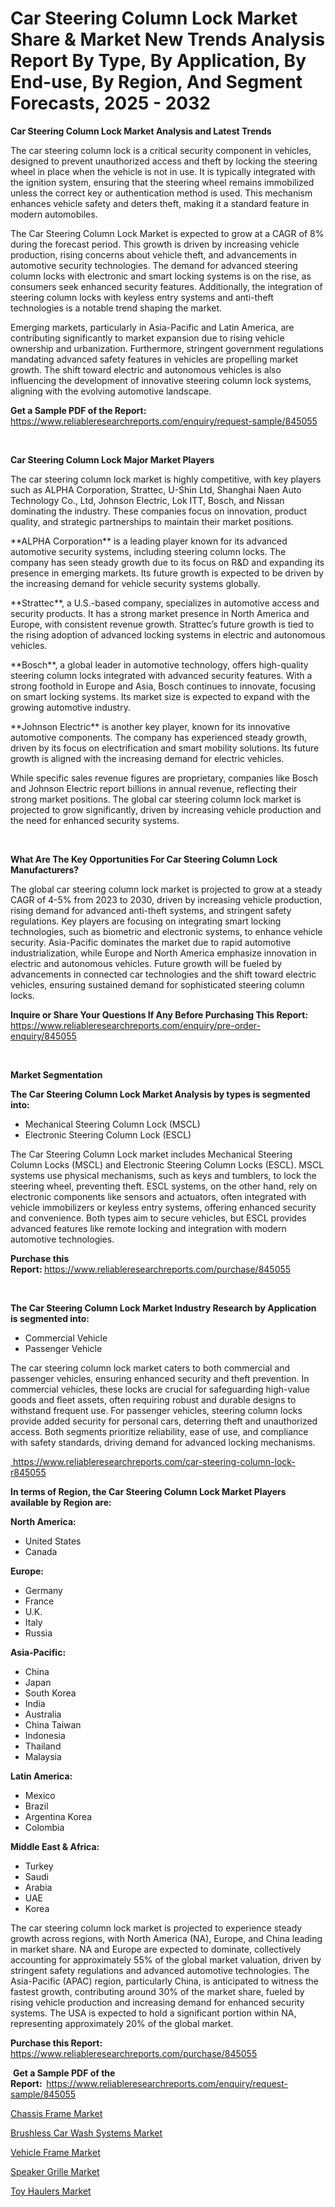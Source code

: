 <p><h1>Car Steering Column Lock Market Share & Market New Trends Analysis Report By Type, By Application, By End-use, By Region, And Segment Forecasts, 2025 - 2032</h1></p><p><strong>Car Steering Column Lock Market Analysis and Latest Trends</strong></p>
<p><p>The car steering column lock is a critical security component in vehicles, designed to prevent unauthorized access and theft by locking the steering wheel in place when the vehicle is not in use. It is typically integrated with the ignition system, ensuring that the steering wheel remains immobilized unless the correct key or authentication method is used. This mechanism enhances vehicle safety and deters theft, making it a standard feature in modern automobiles.</p><p>The Car Steering Column Lock Market is expected to grow at a CAGR of 8% during the forecast period. This growth is driven by increasing vehicle production, rising concerns about vehicle theft, and advancements in automotive security technologies. The demand for advanced steering column locks with electronic and smart locking systems is on the rise, as consumers seek enhanced security features. Additionally, the integration of steering column locks with keyless entry systems and anti-theft technologies is a notable trend shaping the market.</p><p>Emerging markets, particularly in Asia-Pacific and Latin America, are contributing significantly to market expansion due to rising vehicle ownership and urbanization. Furthermore, stringent government regulations mandating advanced safety features in vehicles are propelling market growth. The shift toward electric and autonomous vehicles is also influencing the development of innovative steering column lock systems, aligning with the evolving automotive landscape.</p></p>
<p><strong>Get a Sample PDF of the Report:&nbsp;</strong> <a href="https://www.reliableresearchreports.com/enquiry/request-sample/845055?utm_campaign=117&utm_medium=2&utm_source=Github&utm_content=ia&utm_term=22012025&utm_id=car-steering-column-lock">https://www.reliableresearchreports.com/enquiry/request-sample/845055</a></p>
<p>&nbsp;</p>
<p><strong>Car Steering Column Lock Major Market Players</strong></p>
<p><p>The car steering column lock market is highly competitive, with key players such as ALPHA Corporation, Strattec, U-Shin Ltd, Shanghai Naen Auto Technology Co., Ltd, Johnson Electric, Lok ITT, Bosch, and Nissan dominating the industry. These companies focus on innovation, product quality, and strategic partnerships to maintain their market positions.</p><p>**ALPHA Corporation** is a leading player known for its advanced automotive security systems, including steering column locks. The company has seen steady growth due to its focus on R&D and expanding its presence in emerging markets. Its future growth is expected to be driven by the increasing demand for vehicle security systems globally.</p><p>**Strattec**, a U.S.-based company, specializes in automotive access and security products. It has a strong market presence in North America and Europe, with consistent revenue growth. Strattec’s future growth is tied to the rising adoption of advanced locking systems in electric and autonomous vehicles.</p><p>**Bosch**, a global leader in automotive technology, offers high-quality steering column locks integrated with advanced security features. With a strong foothold in Europe and Asia, Bosch continues to innovate, focusing on smart locking systems. Its market size is expected to expand with the growing automotive industry.</p><p>**Johnson Electric** is another key player, known for its innovative automotive components. The company has experienced steady growth, driven by its focus on electrification and smart mobility solutions. Its future growth is aligned with the increasing demand for electric vehicles.</p><p>While specific sales revenue figures are proprietary, companies like Bosch and Johnson Electric report billions in annual revenue, reflecting their strong market positions. The global car steering column lock market is projected to grow significantly, driven by increasing vehicle production and the need for enhanced security systems.</p></p>
<p>&nbsp;</p>
<p><strong>What Are The Key Opportunities For Car Steering Column Lock Manufacturers?</strong></p>
<p><p>The global car steering column lock market is projected to grow at a steady CAGR of 4-5% from 2023 to 2030, driven by increasing vehicle production, rising demand for advanced anti-theft systems, and stringent safety regulations. Key players are focusing on integrating smart locking technologies, such as biometric and electronic systems, to enhance vehicle security. Asia-Pacific dominates the market due to rapid automotive industrialization, while Europe and North America emphasize innovation in electric and autonomous vehicles. Future growth will be fueled by advancements in connected car technologies and the shift toward electric vehicles, ensuring sustained demand for sophisticated steering column locks.</p></p>
<p><strong>Inquire or Share Your Questions If Any Before Purchasing This Report:</strong> <a href="https://www.reliableresearchreports.com/enquiry/pre-order-enquiry/845055?utm_campaign=117&utm_medium=2&utm_source=Github&utm_content=ia&utm_term=22012025&utm_id=car-steering-column-lock">https://www.reliableresearchreports.com/enquiry/pre-order-enquiry/845055</a></p>
<p>&nbsp;</p>
<p><strong>Market Segmentation</strong></p>
<p><strong>The Car Steering Column Lock Market Analysis by types is segmented into:</strong></p>
<p><ul><li>Mechanical Steering Column Lock (MSCL)</li><li>Electronic Steering Column Lock (ESCL)</li></ul></p>
<p><p>The Car Steering Column Lock market includes Mechanical Steering Column Locks (MSCL) and Electronic Steering Column Locks (ESCL). MSCL systems use physical mechanisms, such as keys and tumblers, to lock the steering wheel, preventing theft. ESCL systems, on the other hand, rely on electronic components like sensors and actuators, often integrated with vehicle immobilizers or keyless entry systems, offering enhanced security and convenience. Both types aim to secure vehicles, but ESCL provides advanced features like remote locking and integration with modern automotive technologies.</p></p>
<p><strong>Purchase this Report:&nbsp;</strong><a href="https://www.reliableresearchreports.com/purchase/845055?utm_campaign=117&utm_medium=2&utm_source=Github&utm_content=ia&utm_term=22012025&utm_id=car-steering-column-lock">https://www.reliableresearchreports.com/purchase/845055</a></p>
<p>&nbsp;</p>
<p><strong>The Car Steering Column Lock Market Industry Research by Application is segmented into:</strong></p>
<p><ul><li>Commercial Vehicle</li><li>Passenger Vehicle</li></ul></p>
<p><p>The car steering column lock market caters to both commercial and passenger vehicles, ensuring enhanced security and theft prevention. In commercial vehicles, these locks are crucial for safeguarding high-value goods and fleet assets, often requiring robust and durable designs to withstand frequent use. For passenger vehicles, steering column locks provide added security for personal cars, deterring theft and unauthorized access. Both segments prioritize reliability, ease of use, and compliance with safety standards, driving demand for advanced locking mechanisms.</p></p>
<p><a href="https://www.reliableresearchreports.com/car-steering-column-lock-r845055?utm_campaign=117&utm_medium=2&utm_source=Github&utm_content=ia&utm_term=22012025&utm_id=car-steering-column-lock">&nbsp;https://www.reliableresearchreports.com/car-steering-column-lock-r845055</a></p>
<p><strong>In terms of Region, the Car Steering Column Lock Market Players available by Region are:</strong></p>
<p>
    <p> <strong> North America: </strong>
        <ul>
            <li>United States</li>
            <li>Canada</li>
        </ul>
        </p> 
    <p> <strong> Europe: </strong>
        <ul>
            <li>Germany</li>
            <li>France</li>
            <li>U.K.</li>
            <li>Italy</li>
            <li>Russia</li>
        </ul>
        </p> 
    <p> <strong> Asia-Pacific: </strong>
        <ul>
            <li>China</li>
            <li>Japan</li>
            <li>South Korea</li>
            <li>India</li>
            <li>Australia</li>
            <li>China Taiwan</li>
            <li>Indonesia</li>
            <li>Thailand</li>
            <li>Malaysia</li>
        </ul>
        </p> 
    <p> <strong> Latin America: </strong>
        <ul>
            <li>Mexico</li>
            <li>Brazil</li>
            <li>Argentina Korea</li>
            <li>Colombia</li>
        </ul>
        </p> 
    <p> <strong> Middle East & Africa: </strong>
        <ul>
            <li>Turkey</li>
            <li>Saudi</li>
            <li>Arabia</li>
            <li>UAE</li>
            <li>Korea</li>
        </ul>
    </p>
    </p>
<p><p>The car steering column lock market is projected to experience steady growth across regions, with North America (NA), Europe, and China leading in market share. NA and Europe are expected to dominate, collectively accounting for approximately 55% of the global market valuation, driven by stringent safety regulations and advanced automotive technologies. The Asia-Pacific (APAC) region, particularly China, is anticipated to witness the fastest growth, contributing around 30% of the market share, fueled by rising vehicle production and increasing demand for enhanced security systems. The USA is expected to hold a significant portion within NA, representing approximately 20% of the global market.</p></p>
<p><strong>Purchase this Report: </strong><a href="https://www.reliableresearchreports.com/purchase/845055?utm_campaign=117&utm_medium=2&utm_source=Github&utm_content=ia&utm_term=22012025&utm_id=car-steering-column-lock">https://www.reliableresearchreports.com/purchase/845055</a></p>
<p>&nbsp;<strong>Get a Sample PDF of the Report:&nbsp;&nbsp;</strong><a href="https://www.reliableresearchreports.com/enquiry/request-sample/845055?utm_campaign=117&utm_medium=2&utm_source=Github&utm_content=ia&utm_term=22012025&utm_id=car-steering-column-lock">https://www.reliableresearchreports.com/enquiry/request-sample/845055</a></p>
<p><strong></strong></p>
<p><p><a href="https://github.com/HobertDavis43/Market-Research-Report-List-1/blob/main/chassis-frame-market.md?utm_campaign=117&utm_medium=2&utm_source=Github&utm_content=ia&utm_term=22012025&utm_id=car-steering-column-lock">Chassis Frame Market</a></p><p><a href="https://github.com/AshikRahman991/Market-Research-Report-List-1/blob/main/brushless-car-wash-systems-market.md?utm_campaign=117&utm_medium=2&utm_source=Github&utm_content=ia&utm_term=22012025&utm_id=car-steering-column-lock">Brushless Car Wash Systems Market</a></p><p><a href="https://github.com/AlisaRowe24/Market-Research-Report-List-1/blob/main/vehicle-frame-market.md?utm_campaign=117&utm_medium=2&utm_source=Github&utm_content=ia&utm_term=22012025&utm_id=car-steering-column-lock">Vehicle Frame Market</a></p><p><a href="https://github.com/arvelm4nthig/Market-Research-Report-List-1/blob/main/speaker-grille-market.md?utm_campaign=117&utm_medium=2&utm_source=Github&utm_content=ia&utm_term=22012025&utm_id=car-steering-column-lock">Speaker Grille Market</a></p><p><a href="https://github.com/jaquelynhasenaue8/Market-Research-Report-List-1/blob/main/toy-haulers-market.md?utm_campaign=117&utm_medium=2&utm_source=Github&utm_content=ia&utm_term=22012025&utm_id=car-steering-column-lock">Toy Haulers Market</a></p></p>